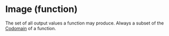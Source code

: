 # Image (function)

The set of all output values a function may produce. Always a subset of the [Codomain](q9vk.md) of a function.
